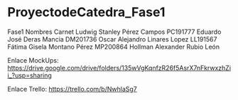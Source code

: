 # ProyectodeCatedra_Fase1
Fase1
Nombres                        Carnet
Ludwig Stanley Pérez Campos    PC191777
Eduardo José Deras Mancia      DM201736
Oscar Alejandro Linares Lopez  LL191567
Fátima Gisela Montano Pérez    MP200864 
Hollman Alexander Rubio León   

Enlace MockUps:
https://drive.google.com/drive/folders/135wVgKqnfzR26f5AsrX7nFkrwxzhZii_?usp=sharing

Enlace Trello:
https://trello.com/b/NwhlaSg7
